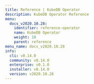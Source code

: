 ```yaml
---
title: Reference | KubeDB Operator
description: KubeDB Operator Reference
menu:
  docs_v2020.10.28:
    identifier: reference-operator
    name: KubeDB Operator
    weight: 10
    parent: reference
menu_name: docs_v2020.10.28
info:
  cli: v0.14.0
  community: v0.14.0
  enterprise: v0.1.0
  installer: v0.14.0
  version: v2020.10.28
---
```


